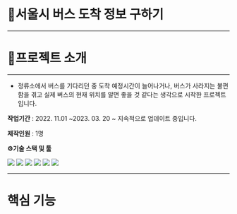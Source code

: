 # 🚌서울시 버스 도착 정보 구하기
***
# 🔎프로젝트 소개
***
- 정류소에서 버스를 기다리던 중 도착 예정시간이 늘어나거나, 버스가 사라지는 불편함을 겪고 실제 버스의 현재 위치를 알면 좋을 것 같다는 생각으로 시작한 프로젝트입니다.

**작업기간** : 2022. 11.01 ~2023.  03. 20
~ 지속적으로 업데이트 중입니다.

**제작인원** : 1명

**⚙기술 스택 및 툴**

<img src="https://img.shields.io/badge/Python-3776AB?style=for-the-badge&logo=python&logoColor=white"></a>
<img src="https://img.shields.io/badge/FastAPI-009688?style=for-the-badge&logo=fastapi&logoColor=white"></a>
<img src="https://img.shields.io/badge/MySQL-4479A1?style=for-the-badge&logo=mysql&logoColor=white"></a>
<img src="https://img.shields.io/badge/AWS EC2-FF9900?style=for-the-badge&logo=amazonec2&logoColor=white"></a>
<img src="https://img.shields.io/badge/AWS RDS-527FFF?style=for-the-badge&logo=amazonrds&logoColor=white"></a>
<img src="https://img.shields.io/badge/Docker-2496ED?style=for-the-badge&logo=docker&logoColor=white"></a>
***
# 핵심 기능
